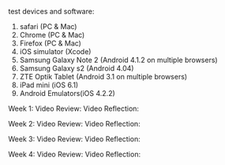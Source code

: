 <!--Robert Warren
Term 1306
Advanced Scalable Data Infrastructures (ASD)
I Owe, I Owe * Bill List

Dropbox: https://www.dropbox.com/sh/srvyfqhe3p51wpg/1GdfB_rIFK
Github: https://github.com/grindnmosh/Warren_Robert_ASD_1306
gh-pages branch: https://github.com/grindnmosh/Warren_Robert_ASD_1306/tree/gh-pages 
-->

test devices and software:
1. safari (PC & Mac)
2. Chrome (PC & Mac)
3. Firefox (PC & Mac)
4. iOS simulator (Xcode)
5. Samsung Galaxy Note 2 (Android 4.1.2 on multiple browsers)
6. Samsung Galaxy s2 (Android 4.04)
7. ZTE Optik Tablet (Android 3.1 on multiple browsers)
8. iPad mini (iOS 6.1)
9. Android Emulators(iOS 4.2.2)

Week 1:
Video Review: 
Video Reflection: 

Week 2:
Video Review: 
Video Reflection:

Week 3:
Video Review: 
Video Reflection:

Week 4:
Video Review: 
Video Reflection: